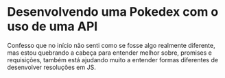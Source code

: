 # Desenvolvendo uma Pokedex com o uso de uma API

Confesso que no início não senti como se fosse algo realmente diferente, mas estou quebrando a cabeça para entender melhor sobre, promises e requisições, também está ajudando muito
a entender formas diferentes de desenvolver resoluções em JS.
